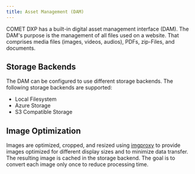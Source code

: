 ```yaml
---
title: Asset Management (DAM)
---
```


COMET DXP has a built-in digital asset management interface (DAM). The DAM's purpose is the management of all files used on a website. That comprises media files (images, videos, audios), PDFs, zip-Files, and documents.

## Storage Backends

The DAM can be configured to use different storage backends. The following storage backends are supported:

-   Local Filesystem
-   Azure Storage
-   S3 Compatible Storage

## Image Optimization

Images are optimized, cropped, and resized using [imgproxy](https://imgproxy.net/) to provide images optimized for different display sizes and to minimize data transfer. The resulting image is cached in the storage backend. The goal is to convert each image only once to reduce processing time.
